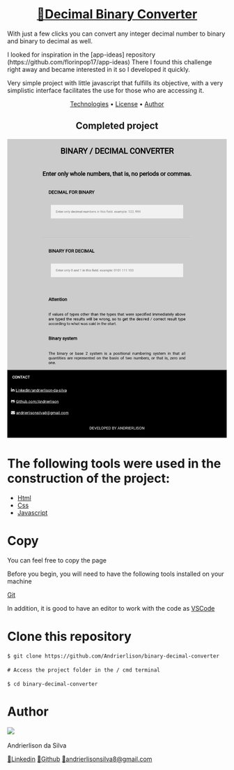 <h1 align="center">
    <a href="https://andrierlison.github.io/binary-decimal-converter">🔗Decimal Binary Converter</a>
</h1>

<p>With just a few clicks you can convert any integer decimal number to binary and binary to decimal as well.</p>
<p>I looked for inspiration in the [app-ideas] repository (https://github.com/florinpop17/app-ideas) There I found this challenge right away and became interested in it so I developed it quickly.</p>
<p>Very simple project with little javascript that fulfills its objective, with a very simplistic interface facilitates the use for those who are accessing it.</p>

<p align="center">
    <a href="#technologies">Technologies</a> •
    <a href="#license">License</a> •
    <a href="#author">Author</a>
</p>

<h2 align="center">Completed project</h2>

<p align="center">
    <img alt="Binary decimal converter banner" title="Binary decimal converter banner" src="images/banner.png" />
</p>

<h1 id="technologies">The following tools were used in the construction of the project:</h1>

- [Html](https://developer.mozilla.org/pt-BR/docs/Web/HTML)
- [Css](https://developer.mozilla.org/pt-BR/docs/Web/Css)
- [Javascript](https://developer.mozilla.org/pt-BR/docs/Web/Javascript)

<h1>Copy</h1>
<p>You can feel free to copy the page</p>

<p>Before you begin, you will need to have the following tools installed on your machine</p>
<a href="https://git-scm.com">Git</a>
<p>In addition, it is good to have an editor to work with the code as <a href="https://code.visualstudio.com/">VSCode</a></p>

<h1>Clone this repository</h1>

```
$ git clone https://github.com/Andrierlison/binary-decimal-converter

# Access the project folder in the / cmd terminal

$ cd binary-decimal-converter
```

<h1 id="author">Author</h1>
<img 
src="https://avatars1.githubusercontent.com/u/58059077?s=460&u=fe7710f54c3de191e906a30fd79877cecd312e9b&v=4"
width="100px"
/>
<p>Andrierlison da Silva</p>
<a href="https://www.linkedin.com/in/andrierlison-da-silva-916775190/">🔗Linkedin</a>
<a href="https://github.com/Andrierlison">🔗Github</a>
<a href="mailto:andrierlisonsilva8@gmail.com"><i class="fas fa-envelope"></i>🔗andrierlisonsilva8@gmail.com</a>
